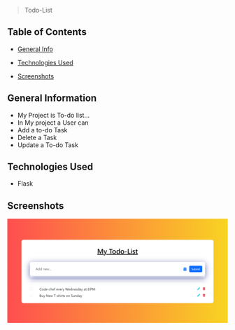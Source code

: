 > Todo-List

## Table of Contents

* [General Info](#general-information)

* [Technologies Used](#technologies-used)

* [Screenshots](#screenshots)
## General Information
- My Project is To-do list... 
- In My project a User can
- Add a to-do Task 
- Delete a Task
- Update a To-do Task
## Technologies Used
- Flask
## Screenshots
![screenshot](screenshott.png)
